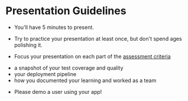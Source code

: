 # Presentation Guidelines

* You'll have 5 minutes to present.

* Try to practice your presentation at least once, but don't spend ages polishing it.

* Focus your presentation on each part of the [assessment criteria](https://github.com/makersacademy/course/blob/master/final_projects/project_criteria.md)

- a snapshot of your test coverage and quality
- your deployment pipeline
- how you documented your learning and worked as a team

* Please demo a user using your app!
